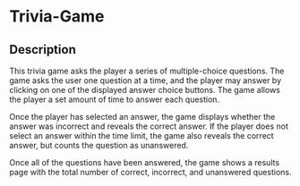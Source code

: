 # Trivia-Game

## Description

This trivia game asks the player a series of multiple-choice questions. The game asks the user one question at a time, and the player may answer by clicking on one of the displayed answer choice buttons. The game allows the player a set amount of time to answer each question.

Once the player has selected an answer, the game displays whether the answer was incorrect and reveals the correct answer. If the player does not select an answer within the time limit, the game also reveals the correct answer, but counts the question as unanswered.

Once all of the questions have been answered, the game shows a results page with the total number of correct, incorrect, and unanswered questions.